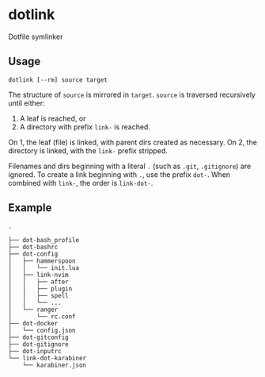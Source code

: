 # dotlink

Dotfile symlinker

## Usage

```
dotlink [--rm] source target
```

The structure of `source` is mirrored in `target`. `source` is traversed recursively until either:

1. A leaf is reached, or
2. A directory with prefix `link-` is reached.

On 1, the leaf (file) is linked, with parent dirs created as necessary. On 2, the directory is linked, with the `link-` prefix stripped.

Filenames and dirs beginning with a literal `.` (such as `.git`, `.gitignore`) are ignored. To create a link beginning with `.`, use the prefix `dot-`. When combined with `link-`, the order is `link-dot-`.

## Example

```
.

├── dot-bash_profile
├── dot-bashrc
├── dot-config
│   ├── hammerspoon
│   │   └── init.lua
│   ├── link-nvim
│   │   ├── after
│   │   ├── plugin
│   │   ├── spell
│   │   └── ...
│   └── ranger
│       └── rc.conf
├── dot-docker
│   └── config.json
├── dot-gitconfig
├── dot-gitignore
├── dot-inputrc
└── link-dot-karabiner
    └── karabiner.json
```

